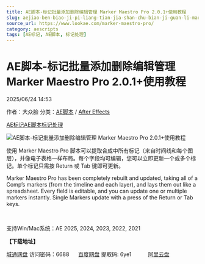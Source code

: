 ```yaml
---
title: AE脚本-标记批量添加删除编辑管理 Marker Maestro Pro 2.0.1+使用教程
slug: aejiao-ben-biao-ji-pi-liang-tian-jia-shan-chu-bian-ji-guan-li-marker-maestro-pro-2-0-1-shi-yong-jiao-cheng
source_url: https://www.lookae.com/marker-maestro-pro/
category: aescripts
tags: [AE标记, AE脚本, 标记处理]
---
```

# AE脚本-标记批量添加删除编辑管理 Marker Maestro Pro 2.0.1+使用教程

2025/06/24 14:53

作者：大众脸
分类：[AE脚本](https://www.lookae.com/after-effects/aescripts/) / [After Effects](https://www.lookae.com/after-effects/)

[AE标记](https://www.lookae.com/tag/ae%e6%a0%87%e8%ae%b0/)[AE脚本](https://www.lookae.com/tag/ae%e8%84%9a%e6%9c%ac/)[标记处理](https://www.lookae.com/tag/%e6%a0%87%e8%ae%b0%e5%a4%84%e7%90%86/)

![AE脚本-标记批量添加删除编辑管理 Marker Maestro Pro 2.0.1+使用教程](https://www.lookae.com/wp-content/uploads/2025/06/Marker-Maestro-Pro.jpg "AE脚本-标记批量添加删除编辑管理 Marker Maestro Pro 2.0.1+使用教程-LookAE.com")

使用 Marker Maestro Pro 脚本可以提取合成中所有标记（来自时间线和每个图层），并像电子表格一样布局。每个字段均可编辑，您可以立即更新一个或多个标记。单个标记只需按 Return 或 Tab 键即可更新。

Marker Maestro Pro has been completely rebuilt and updated, taking all of a Comp’s markers (from the timeline and each layer), and lays them out like a spreadsheet. Every field is editable, and you can update one or multiple markers instantly. Single Markers update with a press of the Return or Tab keys.

[﻿﻿﻿](http://cloud.video.taobao.com/play/u/null/p/1/e/6/t/1/524427461868.mp4)

支持Win/Mac系统：AE 2025, 2024, 2023, 2022, 2021

**【下载地址】**

[城通网盘](https://url70.ctfile.com/f/2827370-1521952879-76415a?p=4431) 访问密码：6688      [百度网盘](https://pan.baidu.com/s/1ZfanQI_e5QG5HlZnvZvlpw?pwd=6ye1) 提取码: 6ye1           [阿里云盘](https://www.alipan.com/s/V8z3RN2Bvpt)
